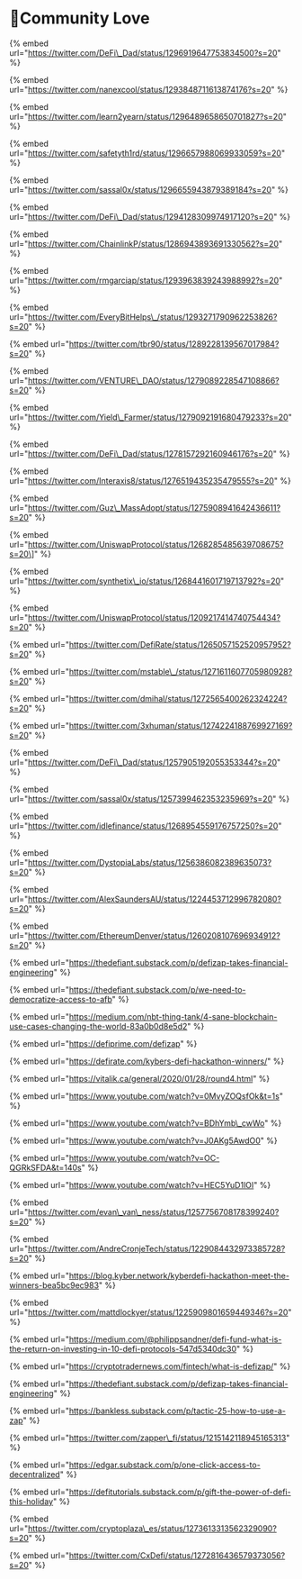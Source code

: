 # 🥰Community Love

{% embed url="https://twitter.com/DeFi\_Dad/status/1296919647753834500?s=20" %}

{% embed url="https://twitter.com/nanexcool/status/1293848711613874176?s=20" %}

{% embed url="https://twitter.com/learn2yearn/status/1296489658650701827?s=20" %}

{% embed url="https://twitter.com/safetyth1rd/status/1296657988069933059?s=20" %}

{% embed url="https://twitter.com/sassal0x/status/1296655943879389184?s=20" %}

{% embed url="https://twitter.com/DeFi\_Dad/status/1294128309974917120?s=20" %}

{% embed url="https://twitter.com/ChainlinkP/status/1286943893691330562?s=20" %}

{% embed url="https://twitter.com/rmgarciap/status/1293963839243988992?s=20" %}

{% embed url="https://twitter.com/EveryBitHelps\_/status/1293271790962253826?s=20" %}

{% embed url="https://twitter.com/tbr90/status/1289228139567017984?s=20" %}



{% embed url="https://twitter.com/VENTURE\_DAO/status/1279089228547108866?s=20" %}

{% embed url="https://twitter.com/Yield\_Farmer/status/1279092191680479233?s=20" %}

{% embed url="https://twitter.com/DeFi\_Dad/status/1278157292160946176?s=20" %}

{% embed url="https://twitter.com/Interaxis8/status/1276519435235479555?s=20" %}

{% embed url="https://twitter.com/Guz\_MassAdopt/status/1275908941642436611?s=20" %}

{% embed url="https://twitter.com/UniswapProtocol/status/1268285485639708675?s=20\]" %}

{% embed url="https://twitter.com/synthetix\_io/status/1268441601719713792?s=20" %}

{% embed url="https://twitter.com/UniswapProtocol/status/1209217414740754434?s=20" %}

{% embed url="https://twitter.com/DefiRate/status/1265057152520957952?s=20" %}

{% embed url="https://twitter.com/mstable\_/status/1271611607705980928?s=20" %}

{% embed url="https://twitter.com/dmihal/status/1272565400262324224?s=20" %}

{% embed url="https://twitter.com/3xhuman/status/1274224188769927169?s=20" %}

{% embed url="https://twitter.com/DeFi\_Dad/status/1257905192055353344?s=20" %}

{% embed url="https://twitter.com/sassal0x/status/1257399462353235969?s=20" %}

{% embed url="https://twitter.com/idlefinance/status/1268954559176757250?s=20" %}

{% embed url="https://twitter.com/DystopiaLabs/status/1256386082389635073?s=20" %}

{% embed url="https://twitter.com/AlexSaundersAU/status/1224453712996782080?s=20" %}

{% embed url="https://twitter.com/EthereumDenver/status/1260208107696934912?s=20" %}

{% embed url="https://thedefiant.substack.com/p/defizap-takes-financial-engineering" %}

{% embed url="https://thedefiant.substack.com/p/we-need-to-democratize-access-to-afb" %}

{% embed url="https://medium.com/nbt-thing-tank/4-sane-blockchain-use-cases-changing-the-world-83a0b0d8e5d2" %}

{% embed url="https://defiprime.com/defizap" %}

{% embed url="https://defirate.com/kybers-defi-hackathon-winners/" %}

{% embed url="https://vitalik.ca/general/2020/01/28/round4.html" %}

{% embed url="https://www.youtube.com/watch?v=0MvyZOQsfOk&t=1s" %}

{% embed url="https://www.youtube.com/watch?v=BDhYmb\_cwWo" %}

{% embed url="https://www.youtube.com/watch?v=J0AKg5AwdO0" %}

{% embed url="https://www.youtube.com/watch?v=OC-QGRkSFDA&t=140s" %}

{% embed url="https://www.youtube.com/watch?v=HEC5YuD1lOI" %}

{% embed url="https://twitter.com/evan\_van\_ness/status/1257756708178399240?s=20" %}

{% embed url="https://twitter.com/AndreCronjeTech/status/1229084432973385728?s=20" %}

{% embed url="https://blog.kyber.network/kyberdefi-hackathon-meet-the-winners-bea5bc9ec983" %}

{% embed url="https://twitter.com/mattdlockyer/status/1225909801659449346?s=20" %}

{% embed url="https://medium.com/@philippsandner/defi-fund-what-is-the-return-on-investing-in-10-defi-protocols-547d5340dc30" %}

{% embed url="https://cryptotradernews.com/fintech/what-is-defizap/" %}

{% embed url="https://thedefiant.substack.com/p/defizap-takes-financial-engineering" %}

{% embed url="https://bankless.substack.com/p/tactic-25-how-to-use-a-zap" %}

{% embed url="https://twitter.com/zapper\_fi/status/1215142118945165313" %}

{% embed url="https://edgar.substack.com/p/one-click-access-to-decentralized" %}

{% embed url="https://defitutorials.substack.com/p/gift-the-power-of-defi-this-holiday" %}

{% embed url="https://twitter.com/cryptoplaza\_es/status/1273613313562329090?s=20" %}

{% embed url="https://twitter.com/CxDefi/status/1272816436579373056?s=20" %}





